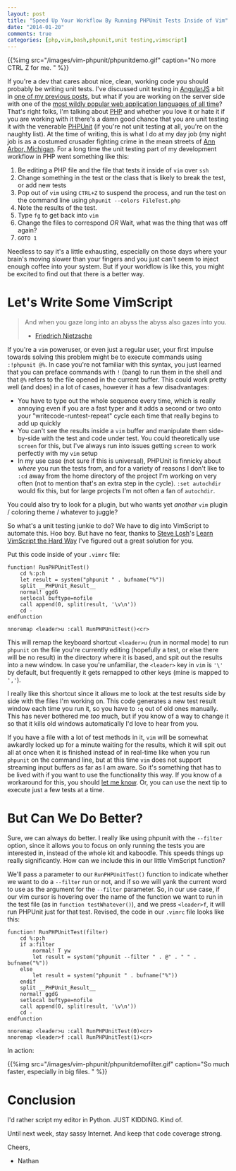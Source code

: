 ```yaml
---
layout: post
title: "Speed Up Your Workflow By Running PHPUnit Tests Inside of Vim"
date: "2014-01-20"
comments: true
categories: [php,vim,bash,phpunit,unit testing,vimscript]
---
```


{{%img src="/images/vim-phpunit/phpunitdemo.gif" caption="No more CTRL Z for me. " %}}

If you're a dev that cares about nice, clean, working code you should probably be writing unit tests.  I've discussed unit testing in [AngularJS](http://angularjs.org) a bit in [one of my previous posts](http://nathanleclaire.com/blog/2013/12/13/how-to-unit-test-controllers-in-angularjs-without-setting-your-hair-on-fire/), but what if you are working on the server side with one of the [most wildly popular web application languages of all time](http://langpop.com/)?  That's right folks, I'm talking about [PHP](http://php.net/) and whether you love it or hate it if you are working with it there's a damn good chance that you are unit testing it with the venerable [PHPUnit](http://phpunit.de/) (if you're not unit testing at all, you're on the naughty list).  At the time of writing, this is what I do at my day job (my night job is as a costumed crusader fighting crime in the mean streets of [Ann Arbor, Michigan](http://www.a2gov.org/Pages/default.aspx).  For a long time the unit testing part of my development workflow in PHP went something like this:

1.  Be editing a PHP file and the file that tests it inside of `vim` over `ssh`
2.  Change something in the test or the class that is likely to break the test, or add new tests
3.  Pop out of `vim` using `CTRL+Z` to suspend the process, and run the test on the command line using `phpunit --colors FileTest.php`
4.  Note the results of the test.
5.  Type `fg` to get back into `vim`
6.  Change the files to correspond *OR* Wait, what was the thing that was off again?
7.  `GOTO 1`

Needless to say it's a little exhausting, especially on those days where your brain's moving slower than your fingers and you just can't seem to inject enough coffee into your system.  But if your workflow is like this, you might be excited to find out that there is a better way.

# Let's Write Some VimScript

> And when you gaze long into an abyss the abyss also gazes into you. 
>
> - [Friedrich Nietzsche](http://en.wikiquote.org/wiki/Friedrich_Nietzsche)

If you're a `vim` poweruser, or even just a regular user, your first impulse towards solving this problem might be to execute commands using `:!phpunit @%`.  In case you're not familiar with this syntax, you just learned that you can preface commands with `!` (bang) to run them in the shell and that `@%` refers to the file opened in the current buffer.  This could work pretty well (and does) in a lot of cases, however it has a few disadvantages:  

- You have to type out the whole sequence every time, which is really annoying even if you are a fast typer and it adds a second or two onto your "writecode-runtest-repeat" cycle each time that really begins to add up quickly
- You can't see the results inside a `vim` buffer and manipulate them side-by-side with the test and code under test.  You could theoretically use `screen` for this, but I've always run into issues getting `screen` to work perfectly with my `vim` setup
- In my use case (not sure if this is universal), PHPUnit is finnicky about *where* you run the tests from, and for a variety of reasons I don't like to `:cd` away from the home directory of the project I'm working on very often (not to mention that's an extra step in the cycle).  `:set autochdir` would fix this, but for large projects I'm not often a fan of `autochdir`.

You could also try to look for a plugin, but who wants yet *another* `vim` plugin / coloring theme / whatever to juggle?

So what's a unit testing junkie to do?  We have to dig into VimScript to automate this.  Hoo boy.  But have no fear, thanks to [Steve Losh](http://stevelosh.com/)'s [Learn VimScript the Hard Way](http://learnvimscriptthehardway.stevelosh.com/) I've figured out a great solution for you.

Put this code inside of your `.vimrc` file:

```
function! RunPHPUnitTest()
    cd %:p:h
    let result = system("phpunit " . bufname("%"))
    split __PHPUnit_Result__
    normal! ggdG
    setlocal buftype=nofile
    call append(0, split(result, '\v\n'))
    cd -
endfunction

nnoremap <leader>u :call RunPHPUnitTest()<cr>
```

This will remap the keyboard shortcut `<leader>u` (run in normal mode) to run `phpunit` on the file you're currently editing (hopefully a test, or else there will be no result) in the directory where it is based, and spit out the results into a new window.  In case you're unfamiliar, the `<leader>` key in `vim` is `'\'` by default, but frequently it gets remapped to other keys (mine is mapped to `','`). 

I really like this shortcut since it allows me to look at the test results side by side with the files I'm working on.  This code generates a new test result window each time you run it, so you have to `:q` out of old ones manually.  This has never bothered me *too* much, but if you know of a way to change it so that it kills old windows automatically I'd love to hear from you.

If you have a file with a lot of test methods in it, `vim` will be somewhat awkardly locked up for a minute waiting for the results, which it will spit out all at once when it is finished instead of in real-time like when you run `phpunit` on the command line, but at this time `vim` does not support streaming input buffers as far as I am aware.  So it's something that has to be lived with if you want to use the functionality this way.  If you know of a workaround for this, you should [let me know](mailto:nathanleclaire@gmail.com).  Or, you can use the next tip to execute just a few tests at a time.

# But Can We Do Better?

Sure, we can always do better.  I really like using phpunit with the `--filter` option, since it allows you to focus on only running the tests you are interested in, instead of the whole kit and kaboodle.  This speeds things up really significantly.  How can we include this in our little VimScript function?

We'll pass a parameter to our `RunPHPUnitTest()` function to indicate whether we want to do a `--filter` run or not, and if so we will yank the current word to use as the argument for the `--filter` parameter.  So, in our use case, if our vim cursor is hovering over the name of the function we want to run in the test file (as in `function testWhatever()`), and we press `<leader>f`, it will run PHPUnit just for that test.  Revised, the code in our `.vimrc` file looks like this:

```
function! RunPHPUnitTest(filter)
    cd %:p:h
    if a:filter
        normal! T yw
        let result = system("phpunit --filter " . @" . " " . bufname("%"))
    else
        let result = system("phpunit " . bufname("%"))
    endif
    split __PHPUnit_Result__
    normal! ggdG
    setlocal buftype=nofile
    call append(0, split(result, '\v\n'))
    cd -
endfunction

nnoremap <leader>u :call RunPHPUnitTest(0)<cr>
nnoremap <leader>f :call RunPHPUnitTest(1)<cr>
```

In action:

{{%img src="/images/vim-phpunit/phpunitdemofilter.gif" caption="So much faster, especially in big files. " %}}

# Conclusion

I'd rather script my editor in Python.  JUST KIDDING.  Kind of.

Until next week, stay sassy Internet.  And keep that code coverage strong.

Cheers,

- Nathan
